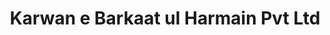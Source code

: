 ---
title: "Karwan e Barkaat ul Harmain Pvt Ltd"
url: /karachi/karwan-e-barkaat-ul-harmain-pvt-ltd/
shop: travel agency
---